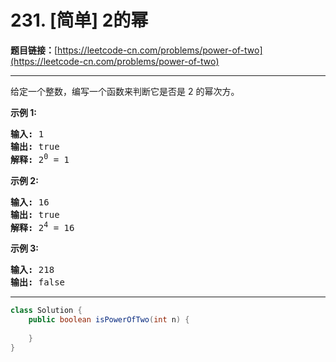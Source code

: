# 231. [简单] 2的幂

**题目链接：**[https://leetcode-cn.com/problems/power-of-two](https://leetcode-cn.com/problems/power-of-two)

---

<div class="content__1Y2H">
 <div class="notranslate">
  <p>给定一个整数，编写一个函数来判断它是否是 2 的幂次方。</p> 
  <p><strong>示例&nbsp;1:</strong></p> 
  <pre class="language-text"><strong>输入:</strong> 1
<strong>输出:</strong> true
<strong>解释: </strong>2<sup>0</sup>&nbsp;= 1</pre> 
  <p><strong>示例 2:</strong></p> 
  <pre class="language-text"><strong>输入:</strong> 16
<strong>输出:</strong> true
<strong>解释: </strong>2<sup>4</sup>&nbsp;= 16</pre> 
  <p><strong>示例 3:</strong></p> 
  <pre class="language-text"><strong>输入:</strong> 218
<strong>输出:</strong> false</pre> 
 </div>
</div>

---

```java
class Solution {
    public boolean isPowerOfTwo(int n) {
        
    }
}
```